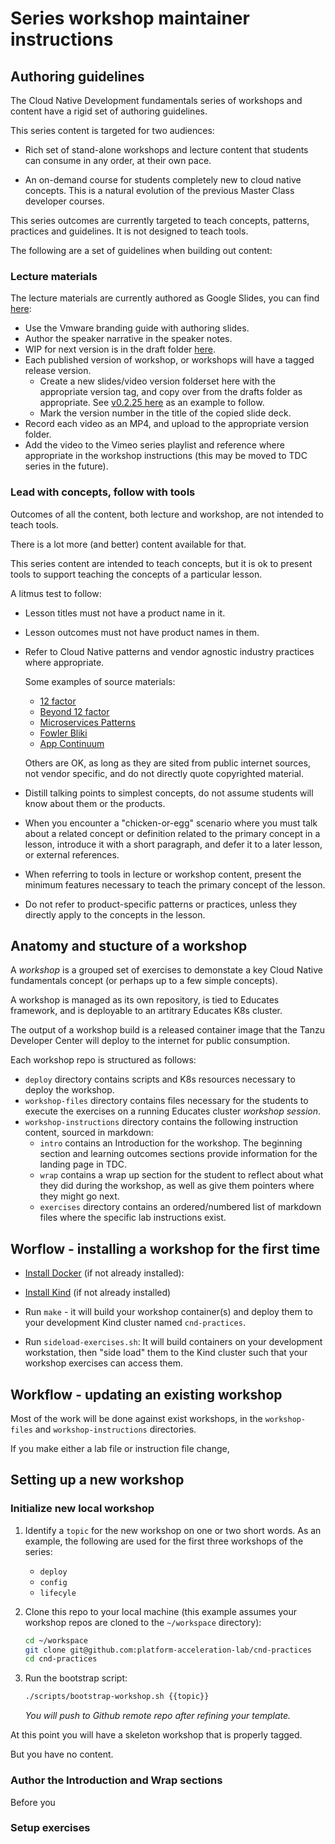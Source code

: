 # Series workshop maintainer instructions

## Authoring guidelines

The Cloud Native Development fundamentals series of workshops and
content have a rigid set of authoring guidelines.

This series content is targeted for two audiences:

-   Rich set of stand-alone workshops and lecture content that students
    can consume in any order,
    at their own pace.

-   An on-demand course for students completely new to cloud native
    concepts.
    This is a natural evolution of the previous Master Class developer
    courses.

This series outcomes are currently targeted to teach concepts,
patterns, practices and guidelines.
It is not designed to teach tools.

The following are a set of guidelines when building out content:

### Lecture materials

The lecture materials are currently authored as Google Slides,
you can find
[here](https://drive.google.com/drive/folders/1xFR91yzpMsWagQPsQnQyjd5jL3QEBlRJ):

-   Use the Vmware branding guide with authoring slides.
-   Author the speaker narrative in the speaker notes.
-   WIP for next version is in the draft folder
    [here](https://drive.google.com/drive/folders/1BQH-YNbmQ0qpZT0jsCr2Ah_XirgJbFHR).
-   Each published version of workshop, or workshops will have a tagged
    release version.
    -   Create a new slides/video version folderset here with the
        appropriate version tag,
        and copy over from the drafts folder as appropriate.
        See [v0.2.25 here](https://drive.google.com/drive/folders/1xsZo5-5FAhmciARVU96MZMVlRYknbKbr) as an example to follow.
    -   Mark the version number in the title of the copied slide deck.
-   Record each video as an MP4, and upload to the appropriate version
    folder.
-   Add the video to the Vimeo series playlist and reference where
    appropriate in the workshop instructions (this may be moved to
    TDC series in the future).

### Lead with concepts, follow with tools

Outcomes of all the content,
both lecture and workshop,
are not intended to teach tools.

There is a lot more (and better) content available for that.

This series content are intended to teach concepts,
but it is ok to present tools to support teaching the concepts of a
particular lesson.

A litmus test to follow:

-   Lesson titles must not have a product name in it.

-   Lesson outcomes must not have product names in them.

-   Refer to Cloud Native patterns and vendor agnostic industry
    practices where appropriate.

    Some examples of source materials:

    - [12 factor](12factor.net)
    - [Beyond 12 factor]()
    - [Microservices Patterns](https://microservices.io)
    - [Fowler Bliki](https://www.martinfowler.com/bliki)
    - [App Continuum](https://www.appcontinuum.io/)

    Others are OK, as long as they are sited from public internet
    sources, not vendor specific, and do not directly quote copyrighted material.

-   Distill talking points to simplest concepts,
    do not assume students will know about them or the products.

-   When you encounter a "chicken-or-egg" scenario where you must talk
    about a related concept or definition related to the primary concept
    in a lesson,
    introduce it with a short paragraph,
    and defer it to a later lesson, or external references.

-   When referring to tools in lecture or workshop content,
    present the minimum features necessary to teach the primary concept
    of the lesson.

-   Do not refer to product-specific patterns or practices,
    unless they directly apply to the concepts in the lesson.

## Anatomy and stucture of a workshop

A *workshop* is a grouped set of exercises to demonstate a key
Cloud Native fundamentals concept
(or perhaps up to a few simple concepts).

A workshop is managed as its own repository,
is tied to Educates framework,
and is deployable to an artitrary Educates K8s cluster.

The output of a workshop build is a released container image that the
Tanzu Developer Center will deploy to the internet for public
consumption.

Each workshop repo is structured as follows:

-   `deploy` directory contains scripts and K8s resources necessary to
    deploy the workshop.
-   `workshop-files` directory contains files necessary for the
    students to execute the exercises on a running Educates cluster
    *workshop session*.
-   `workshop-instructions` directory contains the following instruction
    content,
    sourced in markdown:
    -   `intro` contains an Introduction for the workshop.
        The beginning section and learning outcomes sections provide
        information for the landing page in TDC.
    -   `wrap` contains a wrap up section for the student to reflect
        about what they did during the workshop,
        as well as give them pointers where they might go next.
    -   `exercises` directory contains an ordered/numbered list of
        markdown files where the specific lab instructions exist.

## Worflow - installing a workshop for the first time

-   [Install Docker](https://docker.io) (if not already installed):
-   [Install Kind](https://kind.sigs.k8s.io/docs/user/quick-start/#installation)
    (if not already installed)

-   Run `make` - it will build your workshop container(s) and deploy
    them to your development Kind cluster named `cnd-practices`.

-   Run `sideload-exercises.sh`:
    It will build containers on your development workstation,
    then "side load" them to the Kind cluster such that your
    workshop exercises can access them.

## Workflow - updating an existing workshop

Most of the work will be done against exist workshops,
in the `workshop-files` and `workshop-instructions` directories.

If you make either a lab file or instruction file change,



## Setting up a new workshop

### Initialize new local workshop

1.  Identify a `topic` for the new workshop on one or two short words.
    As an example,
    the following are used for the first three workshops of the series:

    - `deploy`
    - `config`
    - `lifecyle`

1.  Clone this repo to your local machine
    (this example assumes your workshop repos are cloned to the
    `~/workspace` directory):

    ```bash
    cd ~/workspace
    git clone git@github.com:platform-acceleration-lab/cnd-practices
    cd cnd-practices
    ```

1.  Run the bootstrap script:

    ```bash
    ./scripts/bootstrap-workshop.sh {{topic}}
    ```

    *You will push to Github remote repo after refining your template.*

At this point you will have a skeleton workshop that is properly tagged.

But you have no content.

### Author the Introduction and Wrap sections

Before you
### Setup exercises